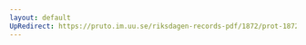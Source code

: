 ```yaml
---
layout: default
UpRedirect: https://pruto.im.uu.se/riksdagen-records-pdf/1872/prot-1872--fk--126/prot-1872--fk--126_000.pdf
---
```


